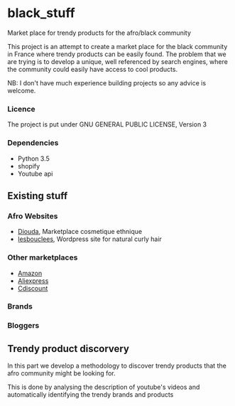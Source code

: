# black_stuff
Market place for trendy products for the afro/black community

This project is an attempt to create a market place for the black community in France where trendy products can be easily found.
The problem that we are trying is to develop a unique, well referenced by search engines, where the community could easily have access to cool products.

NB: I don't have much experience building projects so any advice is welcome.

### Licence
The project is put under GNU GENERAL PUBLIC LICENSE, Version 3

### Dependencies

- Python 3.5
- shopify
- Youtube api

## Existing stuff
### Afro Websites
* [Diouda](https://www.diouda.fr/), Marketplace cosmetique ethnique
* [lesbouclees](http://lesbouclees.com/#1), Wordpress site for natural curly hair

### Other marketplaces
* [Amazon](https://www.amazon.fr/)
* [Aliexpress](https://fr.aliexpress.com/)
* [Cdiscount](https://fr.aliexpress.com/)

### Brands

### Bloggers

## Trendy product discorvery
In this part we develop a methodology to discover trendy products that the afro community might be looking for. 

This is done by analysing the description of youtube's videos and automatically identifying the trendy brands and products